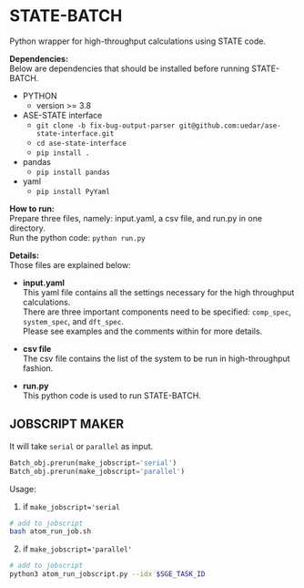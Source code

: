 # STATE-BATCH
Python wrapper for high-throughput calculations using STATE code.

**Dependencies:**\
Below are dependencies that should be installed before running STATE-BATCH.
- PYTHON
  - version >= 3.8
- ASE-STATE interface 
  - `git clone -b fix-bug-output-parser git@github.com:uedar/ase-state-interface.git`
  - `cd ase-state-interface`
  - `pip install .`
- pandas 
  - `pip install pandas`
- yaml
  - `pip install PyYaml`

**How to run:**\
Prepare three files, namely: input.yaml, a csv file, and run.py in one directory.\
Run the python code: `python run.py`

**Details:**\
Those files are explained below:

- **input.yaml**\
This yaml file contains all the settings necessary for the high throughput calculations.\
There are three important components need to be specified: `comp_spec`, `system_spec`, and `dft_spec`.\
Please see examples and the comments within for more details.

- **csv file**\
The csv file contains the list of the system to be run in high-throughput fashion.

- **run.py**\
This python code is used to run STATE-BATCH.

## JOBSCRIPT MAKER
It will take `serial` or `parallel` as input. 

```python
Batch_obj.prerun(make_jobscript='serial')
Batch_obj.prerun(make_jobscript='parallel')
```

Usage:
1. if `make_jobscript='serial`


```bash
# add to jobscript
bash atom_run_job.sh
```

2. if `make_jobscript='parallel'`
  
```bash
# add to jobscript
python3 atom_run_jobscript.py --idx $SGE_TASK_ID

```

